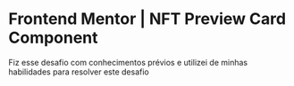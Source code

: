 <h1>Frontend Mentor | NFT Preview Card Component</h1>

<p>Fiz esse desafio com conhecimentos prévios e utilizei de minhas habilidades para resolver este desafio</p>
